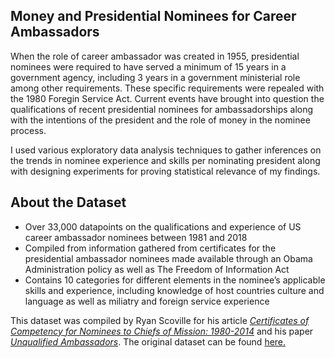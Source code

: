 ## Money and Presidential Nominees for Career Ambassadors
When the role of career ambassador was created in 1955, presidential nominees were required to have served a minimum of 15 years in a government agency, including 3 years in a government ministerial role among other requirements. These specific requirements were repealed with the 1980 Foregin Service Act.
Current events have brought into question the qualifications of recent presidential nominees for ambassadorships along with the intentions of the president and the role of money in the nominee process.

I used various exploratory data analysis techniques to gather inferences on the trends in nominee experience and skills per nominating president along with designing experiments for proving statistical
 relevance of my findings.

## About the Dataset
-  Over 33,000 datapoints on the qualifications and experience of US career ambassador nominees between 1981 and 2018
-  Compiled from information gathered from certificates for the presidential ambassador nominees made available through an Obama Administration policy as well as The Freedom of Information Act
-  Contains 10 categories for different elements in the nominee’s applicable skills and experience, including knowledge of host countries culture and language as well as miliatry and foreign service experience

This dataset was compiled by Ryan Scoville for his article [*Certificates of Competency for Nominees to Chiefs of Mission: 1980-2014*](https://ryanscoville.com/2019/02/13/certificates-of-competency-for-nominees-to-be-chiefs-of-mission-1980-2014/) and his paper [*Unqualified Ambassadors*](https://papers.ssrn.com/sol3/papers.cfm?abstract_id=3333988).  The original dataset can be found [here.](https://ryanscoville.files.wordpress.com/2019/08/data-file-1.xlsx)
